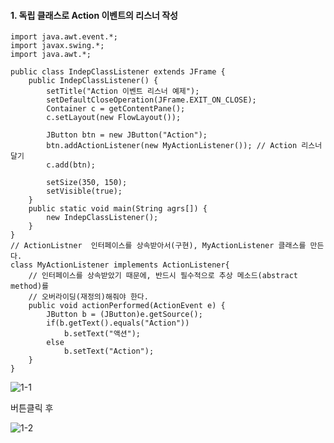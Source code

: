 #### 1. 독립 클래스로 Action 이벤트의 리스너 작성

```
import java.awt.event.*;
import javax.swing.*;
import java.awt.*;

public class IndepClassListener extends JFrame {
	public IndepClassListener() {
		setTitle("Action 이벤트 리스너 예제");
		setDefaultCloseOperation(JFrame.EXIT_ON_CLOSE);
		Container c = getContentPane();
		c.setLayout(new FlowLayout());
		
		JButton btn = new JButton("Action");
		btn.addActionListener(new MyActionListener()); // Action 리스너 달기
		c.add(btn);
		
		setSize(350, 150);
		setVisible(true);
	}
	public static void main(String agrs[]) {
		new IndepClassListener();
	}
}
// ActionListner  인터페이스를 상속받아서(구현), MyActionListener 클래스를 만든다.
class MyActionListener implements ActionListener{
	// 인터페이스를 상속받았기 때문에, 반드시 필수적으로 추상 메소드(abstract method)를
	// 오버라이딩(재정의)해줘야 한다.
	public void actionPerformed(ActionEvent e) {
		JButton b = (JButton)e.getSource();
		if(b.getText().equals("Action"))
			b.setText("액션");
		else
			b.setText("Action");
	}
}
```
![1-1](https://user-images.githubusercontent.com/66901172/91941454-374b8580-ed34-11ea-9e00-ae64a2cc9ec0.PNG)

버튼클릭 후

![1-2](https://user-images.githubusercontent.com/66901172/91941460-39154900-ed34-11ea-9e5e-1738a1d9f169.PNG)
